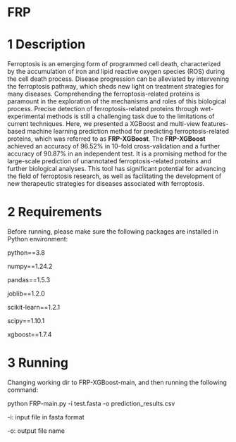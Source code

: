 # FRP

# 1 Description

Ferroptosis is an emerging form of programmed cell death, characterized by the accumulation of iron and lipid reactive oxygen species (ROS) during the cell death process. Disease progression can be alleviated by intervening the ferroptosis pathway, which sheds new light on treatment strategies for many diseases. Comprehending the ferroptosis-related proteins is paramount in the exploration of the mechanisms and roles of this biological process. Precise detection of ferroptosis-related proteins through wet-experimental methods is still a challenging task due to the limitations of current techniques. Here, we presented a XGBoost and multi-view features-based machine learning prediction method for predicting ferroptosis-related proteins, which was referred to as __FRP-XGBoost__.  The __FRP-XGBoost__ achieved an accuracy of 96.52% in 10-fold cross-validation and a further accuracy of 90.87% in an independent test. It is a promising method for the large-scale prediction of unannotated ferroptosis-related proteins and further biological analyses. This tool has significant potential for advancing the field of ferroptosis research, as well as facilitating the development of new therapeutic strategies for diseases associated with ferroptosis.

# 2 Requirements

Before running, please make sure the following packages are installed in Python environment:

python==3.8

numpy==1.24.2

pandas==1.5.3

joblib==1.2.0

scikit-learn==1.2.1

scipy==1.10.1

xgboost==1.7.4


# 3 Running

Changing working dir to FRP-XGBoost-main, and then running the following command:

python FRP-main.py -i test.fasta -o prediction_results.csv

-i: input file in fasta format

-o: output file name
